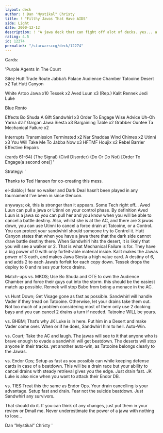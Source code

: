 ```yaml
---
layout: deck
author: ! Dan "Mystikal" Christy
title: ! "Filthy Jawas That Have AIDS"
side: Light
date: 2000-12-12
description: ! "A jawa deck that can fight off alot of decks. yes... a jawa deck..."
rating: 4.5
id: 12274
permalink: "/starwarsccg/deck/12274"
---
```

Cards: 

'Purple
Agents In The Court

Sitez
Hutt Trade Route
Jabba’s Palace
Audience Chamber
Tatooine Desert x2
Tat Hutt Canyon

White
Artoo
Jawa x10
Tessek x2
Aved Luun x3 (Rep.)
Kalit
Rennek
Jedi Luke

Blue
Ronto

Effects
Bo Shuda
A Gift
Sandwhirl x3
Order To Engage
Wise Advice
Uh-Oh
Yarna d’al’ Gargan
Jawa Siesta x3
Bargaining Table x2
Grabber
Ountee Ta
Mechanical Failure x2

Interrupts
Transmission Terminated x2
Nar Shaddaa Wind Chimes x2
Utinni x3
You Will Take Me To Jabba Now x3
HFTMF
Houjix x2
Rebel Barrier
Effective Repairs

(cards 61-64)
(The Signal)
(Civil Disorder)
(Do Or Do Not)
[Order To Engage(a second one)] '

Strategy: '

Thanks to Ted Hansen for co-creating this mess.

el-diablo;
I fear no walker and Dark Deal hasn’t been played in any tournament I’ve been in since Gencon.

anyways;
ok, this is stronger than it appears. Some Tech right off... Aved Luun can pull a jawa or Utinni on your control phase. By definition Aved Luun is a jawa so you can pull her and you know when you will be able to cancel a battle destiny. Also, whilst she is at the AC, and there are 3 jawas down, you can use Utinni to cancel a force drain at Tatooine, or a Control. You can protect your sandwhirl should someone try to Control it. Hutt Canyon states that when you have a jawa there that the dark side cannot draw battle destiny there. When Sandwhirl hits the desert, it is likely that you will see a walker or 2. That is what Mechanical Failure is for. They have a big power of 0 with only forfeit-able material inside. Kalit makes the Jawas power of 3 each, and makes Jawa Siesta a high value card. A destiny of 6, and adds 2 to each Jawa’s forfeit for each copy down. Tessek drops the deploy to 0 and raises your force drains.

Match-ups
vs. MKOS;
Use Bo Shuda and OTE to own the Audience Chamber and force their guys out into the storm. this should be the easiest match up possible. Rennek will stop Bubo from being a menace in the AC.

vs Hunt Down;
Get Visage gone as fast as possible. Sandwhirl will handle Vader if they tread on Tatooine. Otherwise, let your drains take them out. Not too much of a problem considering most of them only use 2 docking bays and you can cancel 2 drains a turn if needed. Tatooine WILL be yours.

vs. BHBM;
That’s why JK Luke is in here. Put him in a Desert and make Vader come over. When or if he does, Sandwhirl him to hell. Auto-Win.

vs. Court;
Take the AC and laugh. The jawas will see to it that anyone who is brave enough to evade a sandwhirl will get beatdown. The deserts will stop anyone in their tracks. yet another auto-win, as Tatooine belongs clearly to the Jawas.

vs. Endor Ops;
Setup as fast as you possibly can while keeping defense cards in case of a beatdown. This will be a drain race but your ability to cancel drains with steady retrieval gives you the edge. Just drain fast. JK Luke is also nice when you want to attack their Endor DB.

vs. TIES
Treat this the same as Endor Ops. Your drain cancelling is your advantage. Setup fast and drain. Fear not the suicide beatdown. Just Sandwhirl any survivors.

That should do it. If you can think of any changes, just put them in your review or Dmail me. Never underestimate the power of a jawa with nothing to lose...

Dan ”Mystikal” Christy    '
